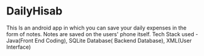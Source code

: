 # DailyHisab
This Is an android app in which you can save your daily expenses in the form of notes. Notes are saved on the users' phone itself. Tech Stack used - Java(Front End Coding), SQLite Database( Backend Database), XML(User Interface)
